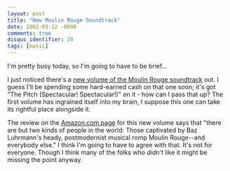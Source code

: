 ```yaml
---
layout: post
title: "New Moulin Rouge Soundtrack"
date: 2002-03-12 -0800
comments: true
disqus_identifier: 20
tags: [music]
---
```

I'm pretty busy today, so I'm going to have to be brief...

 I just noticed there's a [new volume of the Moulin Rouge
soundtrack](http://www.amazon.com/exec/obidos/ASIN/B00005YW4Z/mhsvortex)
out. I guess I'll be spending some hard-earned cash on that one soon;
it's got "The Pitch (Spectacular! Spectacular!)" on it - how can I pass
that up? The first volume has ingrained itself into my brain, I suppose
this one can take its rightful place alongside it.

 The review on the [Amazon.com
page](http://www.amazon.com/exec/obidos/ASIN/B00005YW4Z/mhsvortex) for
this new volume says that "there are but two kinds of people in the
world: Those captivated by Baz Luhrmann's heady, postmodernist musical
romp Moulin Rouge--and everybody else." I think I'm going to have to
agree with that. It's not for everyone. Though I think many of the folks
who *didn't* like it might be missing the point anyway.
